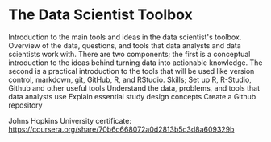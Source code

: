 # The Data Scientist Toolbox

Introduction to the main tools and ideas in the data scientist's toolbox. Overview of the data, questions, and tools that data analysts and data scientists work with. There are two components; the first is a conceptual introduction to the ideas behind turning data into actionable knowledge. The second is a practical introduction to the tools that will be used like version control, markdown, git, GitHub, R, and RStudio.
Skills;
Set up R, R-Studio, Github and other useful tools
Understand the data, problems, and tools that data analysts use
Explain essential study design concepts
Create a Github repository

Johns Hopkins University certificate: https://coursera.org/share/70b6c668072a0d2813b5c3d8a609329b
